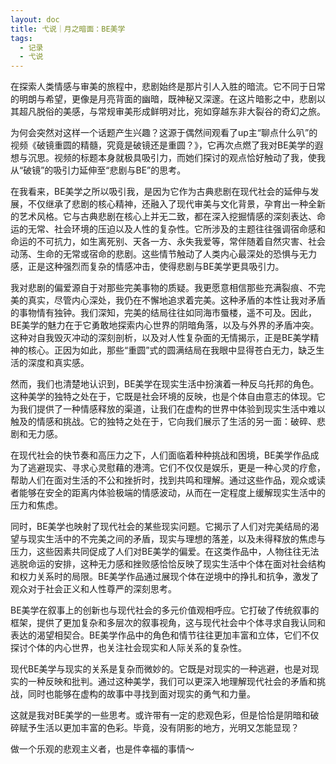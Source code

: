 ```yaml
---
layout: doc
title: 弋说｜月之暗面：BE美学
tags:
  - 记录
  - 弋说
---
```


在探索人类情感与审美的旅程中，悲剧始终是那片引人入胜的暗流。它不同于日常的明朗与希望，更像是月亮背面的幽暗，既神秘又深邃。在这片暗影之中，悲剧以其超凡脱俗的美感，与常规审美形成鲜明对比，宛如穿越东非大裂谷的奇幻之旅。

为何会突然对这样一个话题产生兴趣？这源于偶然间观看了up主“聊点什么叭”的视频《破镜重圆的精髓，究竟是破镜还是重圆？》，它再次点燃了我对BE美学的遐想与沉思。视频的标题本身就极具吸引力，而她们探讨的观点恰好触动了我，使我从“破镜”的吸引力延伸至“悲剧与BE”的思考。

在我看来，BE美学之所以吸引我，是因为它作为古典悲剧在现代社会的延伸与发展，不仅继承了悲剧的核心精神，还融入了现代审美与文化背景，孕育出一种全新的艺术风格。它与古典悲剧在核心上并无二致，都在深入挖掘情感的深刻表达、命运的无常、社会环境的压迫以及人性的复杂性。它所涉及的主题往往强调宿命感和命运的不可抗力，如生离死别、天各一方、永失我爱等，常伴随着自然灾害、社会动荡、生命的无常或宿命的悲剧。这些情节触动了人类内心最深处的恐惧与无力感，正是这种强烈而复杂的情感冲击，使得悲剧与BE美学更具吸引力。

我对悲剧的偏爱源自于对那些完美事物的质疑。我更愿意相信那些充满裂痕、不完美的真实，尽管内心深处，我仍在不懈地追求着完美。这种矛盾的本性让我对矛盾的事物情有独钟。我们深知，完美的结局往往如同海市蜃楼，遥不可及。因此，BE美学的魅力在于它勇敢地探索内心世界的阴暗角落，以及与外界的矛盾冲突。这种对自我毁灭冲动的深刻剖析，以及对人性复杂面的无情揭示，正是BE美学精神的核心。正因为如此，那些“重圆”式的圆满结局在我眼中显得苍白无力，缺乏生活的深度和真实感。

然而，我们也清楚地认识到，BE美学在现实生活中扮演着一种反乌托邦的角色。这种美学的独特之处在于，它既是社会环境的反映，也是个体自由意志的体现。它为我们提供了一种情感释放的渠道，让我们在虚构的世界中体验到现实生活中难以触及的情感和挑战。它的独特之处在于，它向我们展示了生活的另一面：破碎、悲剧和无力感。

在现代社会的快节奏和高压力之下，人们面临着种种挑战和困境，BE美学作品成为了逃避现实、寻求心灵慰藉的港湾。它们不仅仅是娱乐，更是一种心灵的疗愈，帮助人们在面对生活的不公和挫折时，找到共鸣和理解。通过这些作品，观众或读者能够在安全的距离内体验极端的情感波动，从而在一定程度上缓解现实生活中的压力和焦虑。

同时，BE美学也映射了现代社会的某些现实问题。它揭示了人们对完美结局的渴望与现实生活中的不完美之间的矛盾，现实与理想的落差，以及未得释放的焦虑与压力，这些因素共同促成了人们对BE美学的偏爱。在这类作品中，人物往往无法逃脱命运的安排，这种无力感和挫败感恰恰反映了现实生活中个体在面对社会结构和权力关系时的局限。BE美学作品通过展现个体在逆境中的挣扎和抗争，激发了观众对于社会正义和人性尊严的深刻思考。

BE美学在叙事上的创新也与现代社会的多元价值观相呼应。它打破了传统叙事的框架，提供了更加复杂和多层次的叙事视角，这与现代社会中个体寻求自我认同和表达的渴望相契合。BE美学作品中的角色和情节往往更加丰富和立体，它们不仅探讨个体的内心世界，也关注社会现实和人际关系的复杂性。

现代BE美学与现实的关系是复杂而微妙的。它既是对现实的一种逃避，也是对现实的一种反映和批判。通过这种美学，我们可以更深入地理解现代社会的矛盾和挑战，同时也能够在虚构的故事中寻找到面对现实的勇气和力量。

这就是我对BE美学的一些思考。或许带有一定的悲观色彩，但是恰恰是阴暗和破碎赋予生活以更加丰富的色彩。毕竟，没有阴影的地方，光明又怎能显现？

做一个乐观的悲观主义者，也是件幸福的事情～

